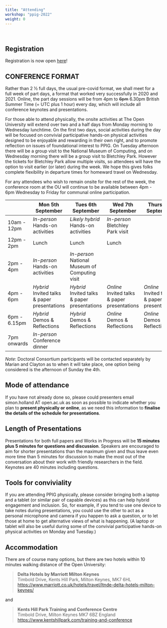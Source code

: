 ```yaml
---
title: "Attending"
workshop: "ppig-2022"
weight: 0
---
```


<br>

## Registration

Registration is now open [here](https://www.eventbrite.co.uk/e/ppig-2022-registration-395345578267)!

## CONFERENCE FORMAT
Rather than 2 ½ full days, the usual pre-covid format, we shall meet for a full week of part days, a format that worked very successfully in 2020 and 2021. Online, the part day sessions will be from 4pm to ~~6pm~~ 6.30pm British Summer Time (= UTC plus 1 hour) every day, which will include all conference keynotes and presentations.

For those able to attend physically, the onsite activities at The Open University will extend over two and a half days from Monday morning to Wednesday lunchtime. On the first two days, social activities during the day will be focused on convivial participative hands-on physical activities designed to be enjoyable and rewarding in their own right,  and to promote reflection on issues of foundational interest to PPIG. On Tuesday afternoon there will be a group visit to the National Museum of Computing, and on Wednesday morning there will be a group visit to Bletchley Park. However the tickets for Bletchley Park allow multiple visits, so attendees will have the option to visit earlier (or later) during the week. We hope this gives folks complete flexibility in departure times for homeward travel on Wednesday.

For any attendees who wish to remain onsite for the rest of the week, the conference room at the OU will continue to be available between 4pm - 6pm Wednesday to Friday for communal online participation.

|              | **Mon 5th September**                           | **Tues 6th September**                            | **Wed 7th September**                           | **Thurs 8th September**                         | **Fri 9th September**                           |
| ------------ | ----------------------------------------------- | ------------------------------------------------- | ----------------------------------------------- | ----------------------------------------------- | ----------------------------------------------- |
| 10am - 12pm  | *In-person*<br>Hands-on activities              | *Likely hybrid*<br>Hands-on activities                   | *In-person*<br>Bletchley Park visit             |                                                 |                                                 |
| 12pm - 2pm   | Lunch                                           | Lunch                                             | Lunch                                           |                                                 |                                                 |
| 2pm - 4pm    | *In-person*<br>Hands-on activities              | *In-person*<br>National Museum of Computing visit |                                                 |                                                 |                                                 |
| 4pm - 6pm    | *Hybrid*<br>Invited talks & paper presentations | *Hybrid*<br>Invited talks & paper presentations   | *Online*<br>Invited talks & paper presentations | *Online*<br>Invited talks & paper presentations | *Online*<br>Invited talks & paper presentations |
| 6pm - 6.15pm | *Hybrid*<br>Demos & Reflections                 | *Hybrid*<br>Demos & Reflections                   | *Online*<br>Demos & Reflections                 | *Online*<br>Demos & Reflections                 |                                                 |
| 7pm onwards  | *In-person*<br>Conference dinner                |                                                   |                                                 |                                                 |                                                 |

*Note*: Doctoral Consortium participants will be contacted separately by Marian and Clayton as to when it will take place, one option being considered is the afternoon of Sunday the 4th.

## Mode of attendance
If you have not already done so, please could presenters email simon.holland AT open.ac.uk as soon as possible to indicate whether you plan to **present physically or online**, as we need this information to **finalise the details of the schedule for presentations**.


## Length of Presentations
Presentations for both full papers and Works in Progress will be **15 minutes plus 5 minutes for questions and discussion**. Speakers are encouraged to aim for shorter presentations than the maximum given and thus leave even more time than 5 minutes for discussion to make the most out of the conversation about their work with friendly researchers in the field. Keynotes are 40 minutes including questions.


## Tools for conviviality
If you are attending PPIG physically, please consider bringing both a laptop and a tablet (or similar pair of capable devices) as this can help hybrid engagement and inclusion. So, for example, if you tend to use one device to take notes during presentations, you could use the other to act as a personal microphone and camera if you happen to ask a question, or to let those at home to get alternative views of what is happening. (A laptop or tablet will also be useful during some of the convivial participative hands-on physical activities on Monday and Tuesday.)


## Accommodation
There are of course many options, but there are two hotels within 10 minutes walking distance of the Open University:

> **Delta Hotels by Marriott Milton Keynes** \
> Timbold Drive, Kents Hill Park, Milton Keynes, MK7 6HL \
> https://www.marriott.co.uk/hotels/travel/ltnde-delta-hotels-milton-keynes/

and

> **Kents Hill Park Training and Conference Centre** \
> Timbold Drive, Milton Keynes MK7 6BZ England \
> https://www.kentshillpark.com/training-and-conference
